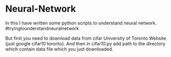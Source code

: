 # Neural-Network

In this I have written some python scripts to understand neural network. #tryingtounderstandneuralnetwork

But first you need to download data from cifar University of Toronto Website (just google cifar10 toronto).
And then in cifar10.py add path to the directory which contain data file which you just downloaded.
